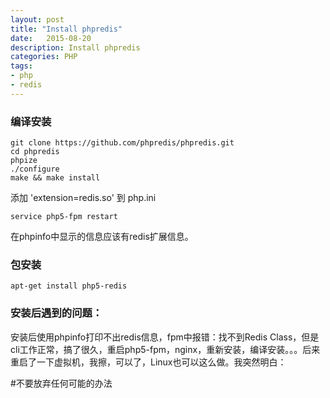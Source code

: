 ```yaml
---
layout: post
title: "Install phpredis"
date:   2015-08-20
description: Install phpredis
categories: PHP
tags:
- php
- redis
---
```


### 编译安装

```
git clone https://github.com/phpredis/phpredis.git
cd phpredis
phpize
./configure
make && make install
```
添加 'extension=redis.so' 到 php.ini

```
service php5-fpm restart
```

在phpinfo中显示的信息应该有redis扩展信息。
### 包安装

```
apt-get install php5-redis
```

### 安装后遇到的问题：
安装后使用phpinfo打印不出redis信息，fpm中报错：找不到Redis Class，但是cli工作正常，搞了很久，重启php5-fpm，nginx，重新安装，编译安装。。。后来重启了一下虚拟机，我擦，可以了，Linux也可以这么做。我突然明白：

#不要放弃任何可能的办法